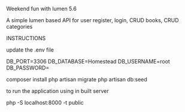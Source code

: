  Weekend fun with lumen 5.6
 
 A simple lumen based API for user register, login, CRUD books, CRUD categories
 
 INSTRUCTIONS 
 
 update the .env file 
 
 DB_PORT=3306
 DB_DATABASE=Homestead
 DB_USERNAME=root
 DB_PASSWORD=

 composer install
 php artisan migrate
 php artisan db:seed

 to run the application using in built server

 php -S localhost:8000 -t public


